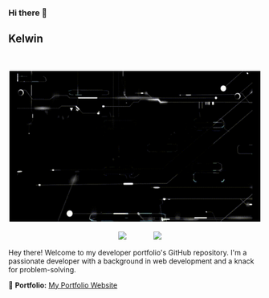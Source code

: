 ### Hi there 👋
<h2> Kelwin </h2>

</br>
</br>

 <div align="center">
<img src="https://github.com/kelwinxd/HTML-CSS/blob/main/readmevideo.gif" width="500px" height="300px" />
  </br>
</br>
  <a style="margin-left:20px" href="https://www.linkedin.com/in/kelwin-esechiel-399ba4229/" target="_blank"><img src="https://img.shields.io/badge/-LinkedIn-%230077B5?style=for-the-badge&logo=linkedin&logoColor=white" target="_blank"></a> 
  <a style="margin-left:50px" href="https://instagram.com/rafaballerini" target="_blank"><img src="https://img.shields.io/badge/-Instagram-%23E4405F?style=for-the-badge&logo=instagram&logoColor=white" target="_blank"></a>
  </div>


Hey there! Welcome to my developer portfolio's GitHub repository. I'm a passionate developer with a background in web development and a knack for problem-solving. 

🌟 **Portfolio:** [My Portfolio Website](https://www.myportfolio.com)



<!--
**kelwinxd/kelwinxd** is a ✨ _special_ ✨ repository because its `README.md` (this file) appears on your GitHub profile.

Here are some ideas to get you started:

- 🔭 I’m currently working on ...
- 🌱 I’m currently learning ...
- 👯 I’m looking to collaborate on ...
- 🤔 I’m looking for help with ...
- 💬 Ask me about ...
- 📫 How to reach me: ...
- 😄 Pronouns: ...
- ⚡ Fun fact: ...
-->
